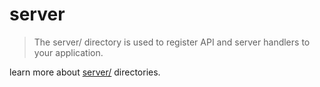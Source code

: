 # server
> The server/ directory is used to register API and server handlers to your application.

learn more about [server/](https://nuxt.com/docs/guide/directory-structure/server) directories.
